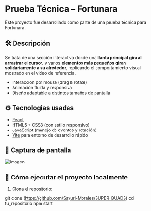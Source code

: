 # Prueba Técnica – Fortunara

Este proyecto fue desarrollado como parte de una prueba técnica para Fortunara.

## 🛠 Descripción

Se trata de una sección interactiva donde una **llanta principal gira al arrastrar el cursor**, y varios **elementos más pequeños giran solidariamente a su alrededor**, replicando el comportamiento visual mostrado en el video de referencia.

- Interacción por mouse (drag & rotate)
- Animación fluida y responsiva
- Diseño adaptable a distintos tamaños de pantalla

## ⚙️ Tecnologías usadas

- [React](https://reactjs.org/)
- HTML5 + CSS3 (con estilo responsivo)
- JavaScript (manejo de eventos y rotación)
- [Vite](https://vitejs.dev/) para entorno de desarrollo rápido

## 📸 Captura de pantalla

![imagen](https://github.com/user-attachments/assets/b5b6c6b5-4a92-4926-b363-9ed441b270be)


## 🚀 Cómo ejecutar el proyecto localmente

1. Clona el repositorio:

git clone (https://github.com/Sayuri-Morales/SUPER-QUADS)
cd tu_repositorio 
npm start 

